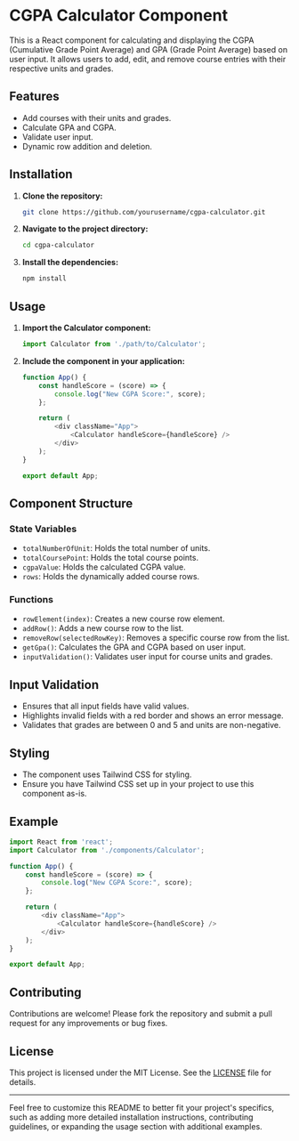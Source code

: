 # CGPA Calculator Component

This is a React component for calculating and displaying the CGPA (Cumulative Grade Point Average) and GPA (Grade Point Average) based on user input. It allows users to add, edit, and remove course entries with their respective units and grades.

## Features

- Add courses with their units and grades.
- Calculate GPA and CGPA.
- Validate user input.
- Dynamic row addition and deletion.

## Installation

1. **Clone the repository:**

    ```sh
    git clone https://github.com/yourusername/cgpa-calculator.git
    ```

2. **Navigate to the project directory:**

    ```sh
    cd cgpa-calculator
    ```

3. **Install the dependencies:**

    ```sh
    npm install
    ```

## Usage

1. **Import the Calculator component:**

    ```js
    import Calculator from './path/to/Calculator';
    ```

2. **Include the component in your application:**

    ```js
    function App() {
        const handleScore = (score) => {
            console.log("New CGPA Score:", score);
        };

        return (
            <div className="App">
                <Calculator handleScore={handleScore} />
            </div>
        );
    }

    export default App;
    ```

## Component Structure

### State Variables

- `totalNumberOfUnit`: Holds the total number of units.
- `totalCoursePoint`: Holds the total course points.
- `cgpaValue`: Holds the calculated CGPA value.
- `rows`: Holds the dynamically added course rows.

### Functions

- `rowElement(index)`: Creates a new course row element.
- `addRow()`: Adds a new course row to the list.
- `removeRow(selectedRowKey)`: Removes a specific course row from the list.
- `getGpa()`: Calculates the GPA and CGPA based on user input.
- `inputValidation()`: Validates user input for course units and grades.

## Input Validation

- Ensures that all input fields have valid values.
- Highlights invalid fields with a red border and shows an error message.
- Validates that grades are between 0 and 5 and units are non-negative.

## Styling

- The component uses Tailwind CSS for styling.
- Ensure you have Tailwind CSS set up in your project to use this component as-is.

## Example

```js
import React from 'react';
import Calculator from './components/Calculator';

function App() {
    const handleScore = (score) => {
        console.log("New CGPA Score:", score);
    };

    return (
        <div className="App">
            <Calculator handleScore={handleScore} />
        </div>
    );
}

export default App;
```

## Contributing

Contributions are welcome! Please fork the repository and submit a pull request for any improvements or bug fixes.

## License

This project is licensed under the MIT License. See the [LICENSE](LICENSE) file for details.

---

Feel free to customize this README to better fit your project's specifics, such as adding more detailed installation instructions, contributing guidelines, or expanding the usage section with additional examples.
